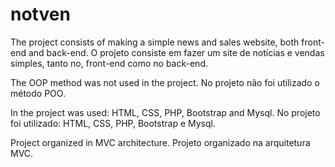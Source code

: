 # notven

The project consists of making a simple news and sales website, both front-end and back-end. O projeto consiste em fazer um site de notícias e vendas simples, tanto no, front-end como no back-end.

The OOP method was not used in the project. No projeto não foi utilizado o método POO.

In the project was used: HTML, CSS, PHP, Bootstrap and Mysql. No projeto foi utilizado: HTML, CSS, PHP, Bootstrap e Mysql.

Project organized in MVC architecture. Projeto organizado na arquitetura MVC.
